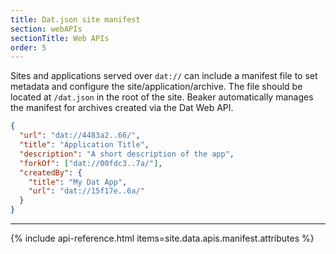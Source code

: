 ```yaml
---
title: Dat.json site manifest
section: webAPIs
sectionTitle: Web APIs
order: 5
---
```


Sites and applications served over `dat://` can include a manifest file to set metadata and configure the site/application/archive.
The file should be located at `/dat.json` in the root of the site.
Beaker automatically manages the manifest for archives created via the Dat Web API.

```json
{
  "url": "dat://4483a2..66/",
  "title": "Application Title",
  "description": "A short description of the app",
  "forkOf": ["dat://00fdc3..7a/"],
  "createdBy": {
    "title": "My Dat App",
    "url": "dat://15f17e..6a/"
  }
}
```

<hr class="nomargin">

{% include api-reference.html items=site.data.apis.manifest.attributes %}
